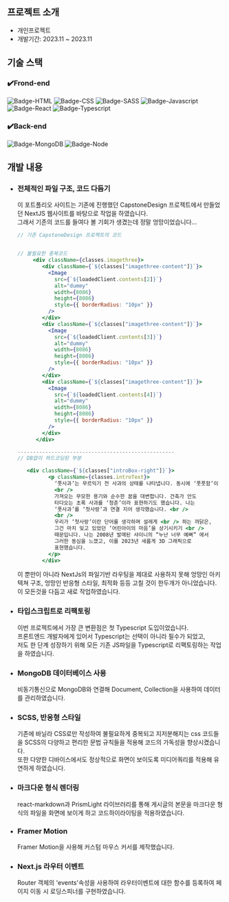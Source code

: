 ## 프로젝트 소개

- 개인프로젝트
- 개발기간: 2023.11 ~ 2023.11

## 기술 스택

### ✔️Frond-end

![Badge-HTML](../badges/badge-html.svg)
![Badge-CSS](../badges/badge-css.svg)
![Badge-SASS](../badges/badge-sass.svg)
![Badge-Javascript](../badges/badge-javascript.svg)
![Badge-React](../badges/badge-react.svg)
![Badge-Typescript](../badges/badge-typescript.svg)

### ✔️Back-end

![Badge-MongoDB](../badges/badge-mongodb.svg)
![Badge-Node](../badges/badge-node.svg)

## 개발 내용

- ### 전체적인 파일 구조, 코드 다듬기

  이 포트폴리오 사이트는 기존에 진행했던 CapstoneDesign 프로젝트에서 만들었던 NextJS 웹사이트를 바탕으로 작업을 하였습니다.  
  그래서 기존의 코드를 들여다 볼 기회가 생겼는데 정말 엉망이었습니다...

  ```jsx
  // 기존 CapstoneDesign 프로젝트의 코드


  // 불필요한 중복코드
       <div className={classes.imagethree}>
          <div className={`${classes["imagethree-content"]}`}>
            <Image
              src={`${loadedClient.contents[2]}`}
              alt="dummy"
              width={8086}
              height={8086}
              style={{ borderRadius: "10px" }}
            />
          </div>
          <div className={`${classes["imagethree-content"]}`}>
            <Image
              src={`${loadedClient.contents[3]}`}
              alt="dummy"
              width={8086}
              height={8086}
              style={{ borderRadius: "10px" }}
            />
          </div>
          <div className={`${classes["imagethree-content"]}`}>
            <Image
              src={`${loadedClient.contents[4]}`}
              alt="dummy"
              width={8086}
              height={8086}
              style={{ borderRadius: "10px" }}
            />
          </div>
        </div>

  ---------------------------------------------------
  // DB없이 하드코딩된 부분

     <div className={`${classes["introBox-right"]}`}>
            <p className={classes.introText}>
              ‘풋사과’는 무르익기 전 사과의 상태를 나타냅니다. 동시에 ‘풋풋함’이
              <br />
              가져오는 무모한 용기와 순수한 꿈을 대변합니다. 건축가 안도
              타다오는 초록 사과를 ‘청춘’이라 표현하기도 했습니다. 나는
              ‘풋사과’를 ‘첫사랑’과 연결 지어 생각했습니다. <br />
              <br />
              우리가 ‘첫사랑’이란 단어를 생각하며 설레게 <br /> 하는 까닭은,
              그건 마치 잊고 있었던 ‘어린아이의 마음’을 상기시키기 <br />
              때문입니다. 나는 2008년 발매된 샤이니의 “누난 너무 예뻐” 에서
              그러한 동심을 느꼈고, 이를 2023년 새롭게 3D 그래픽으로
              표현했습니다.
            </p>
          </div>
  ```

  이 뿐만이 아니라 NextJs의 파일기반 라우팅을 제대로 사용하지 못해 엉망인 아키텍쳐 구조, 엉망인 반응형 스타일, 최적화 등등 고칠 것이 한두개가 아니었습니다.  
  이 모든것을 다듬고 새로 작업하였습니다.

- ### 타입스크립트로 리팩토링

  이번 프로젝트에서 가장 큰 변환점은 첫 Typescript 도입이었습니다.  
  프론트엔드 개발자에게 있어서 Typescript는 선택이 아니라 필수가 되었고,  
  저도 한 단계 성장하기 위해 모든 기존 JS파일을 Typescript로 리팩토링하는 작업을 하였습니다.

- ### MongoDB 데이터베이스 사용

  비동기통신으로 MongoDB와 연결해 Document, Collection을 사용하여 데이터를 관리하였습니다.

- ### SCSS, 반응형 스타일

  기존에 바닐라 CSS로만 작성하여 불필요하게 중복되고 지저분해지는 css 코드들을 SCSS의 다양하고 편리한 문법 규칙들을 적용해 코드의 가독성을 향상시켰습니다.  
  또한 다양한 디바이스에서도 정상적으로 화면이 보이도록 미디어쿼리를 적용해 유연하게 하였습니다.

- ### 마크다운 형식 렌더링

  react-markdown과 PrismLight 라이브러리를 통해 게시글의 본문을 마크다운 형식의 파일을 화면에 보이게 하고 코드하이라이팅을 적용하였습니다.

- ### Framer Motion

  Framer Motion을 사용해 커스텀 마우스 커서를 제작했습니다.

- ### Next.js 라우터 이벤트

  Router 객체의 'events'속성을 사용하여 라우터이벤트에 대한 함수를 등록하여 페이지 이동 시 로딩스피너를 구현하였습니다.
